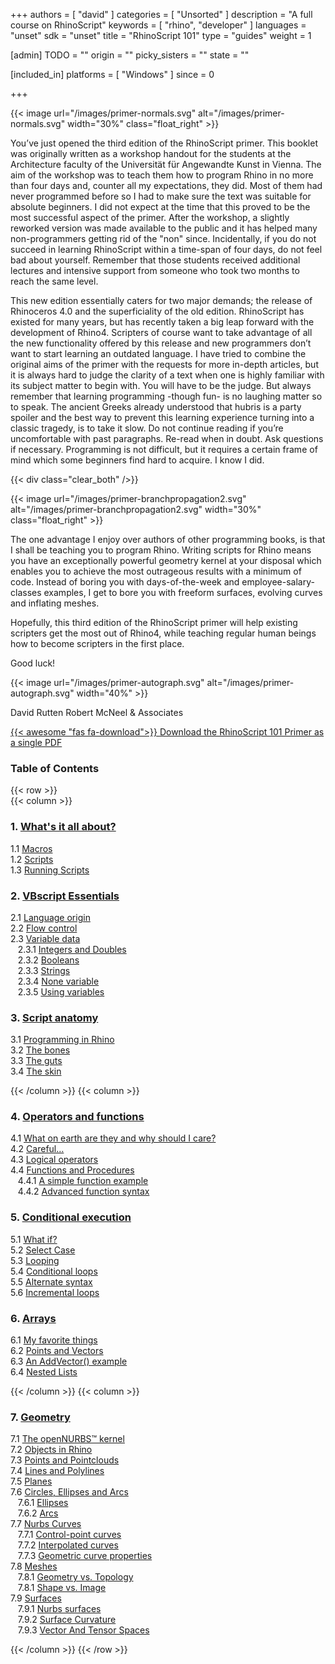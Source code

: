 +++
authors = [ "david" ]
categories = [ "Unsorted" ]
description = "A full course on RhinoScript"
keywords = [ "rhino", "developer" ]
languages = "unset"
sdk = "unset"
title = "RhinoScript 101"
type = "guides"
weight = 1

[admin]
TODO = ""
origin = ""
picky_sisters = ""
state = ""

[included_in]
platforms = [ "Windows" ]
since = 0

+++

<div class="row">
<div class="col-md-12" markdown="1">  
  
</div>
<div class="col-md-8 col-sm-12 col-sm-12" markdown="1">  

{{< image url="/images/primer-normals.svg" alt="/images/primer-normals.svg" width="30%" class="float_right" >}}

You’ve just opened the third edition of the RhinoScript primer. This booklet was originally written as a workshop handout for the students at the Architecture faculty of the Universität für Angewandte Kunst in Vienna. The aim of the workshop was to teach them how to program Rhino in no more than four days and, counter all my expectations, they did. Most of them had never programmed before so I had to make sure the text was suitable for absolute beginners. I did not expect at the time that this proved to be the most successful aspect of the primer. After the workshop, a slightly reworked version was made available to the public and it has helped many non-programmers getting rid of the "non" since. Incidentally, if you do not succeed in learning RhinoScript within a time-span of four days, do not feel bad about yourself. Remember that those students received additional lectures and intensive support from someone who took two months to reach the same level.


This new edition essentially caters for two major demands; the release of Rhinoceros 4.0 and the superficiality of the old edition. RhinoScript has existed for many years, but has recently taken a big leap forward with the development of Rhino4. Scripters of course want to take advantage of all the new functionality offered by this release and new programmers don’t want to start learning an outdated language. I have tried to combine the original aims of the primer with the requests for more in-depth articles, but it is always hard to judge the clarity of a text when one is highly familiar with its subject matter to begin with. You will have to be the judge. But always remember that learning programming -though fun- is no laughing matter so to speak. The ancient Greeks already understood that hubris is a party spoiler and the best way to prevent this learning experience turning into a classic tragedy, is to take it slow. Do not continue reading if you’re uncomfortable with past paragraphs. Re-read when in doubt. Ask questions if necessary. Programming is not difficult, but it requires a certain frame of mind which some beginners find hard to acquire. I know I did.


{{< div class="clear_both" />}}

{{< image url="/images/primer-branchpropagation2.svg" alt="/images/primer-branchpropagation2.svg" width="30%" class="float_right" >}}

The one advantage I enjoy over authors of other programming books, is that I shall be teaching you to program Rhino. Writing scripts for Rhino means you have an exceptionally powerful geometry kernel at your disposal which enables you to achieve the most outrageous results with a minimum of code. Instead of boring you with days-of-the-week and employee-salary-classes examples, I get to bore you with freeform surfaces, evolving curves and inflating meshes.

Hopefully, this third edition of the RhinoScript primer will help existing scripters get the most out of Rhino4, while teaching regular human beings how to become scripters in the first place.

Good luck!  


{{< image url="/images/primer-autograph.svg" alt="/images/primer-autograph.svg" width="40%" >}}  

</div>  

  
</div>  

<div class="row">  
<div class="col-md-12" markdown="1">  

David Rutten
Robert McNeel & Associates

[{{< awesome "fas fa-download">}} ](http://www.rhino3d.com/download/rhino/5.0/rhinoscript101) [Download the RhinoScript 101 Primer as a single PDF ](http://www.rhino3d.com/download/rhino/5.0/rhinoscript101)

### Table of Contents  
</div>  
</div>  

{{< row >}}  
{{< column >}}  

### 1. [What's it all about?](/guides/rhinoscript/primer-101/1-whats-it-all-about/)

   1.1 [Macros](/guides/rhinoscript/primer-101/1-whats-it-all-about/#11-macros)  
   1.2 [Scripts](/guides/rhinoscript/primer-101/1-whats-it-all-about/#12-scripts)  
   1.3 [Running Scripts](/guides/rhinoscript/primer-101/1-whats-it-all-about/#13-scripts)  

### 2. [VBscript Essentials](/guides/rhinoscript/primer-101/2-vbscript-essentials/)  

   2.1	[Language origin](/guides/rhinoscript/primer-101/2-vbscript-essentials/#21-language-origin)  
   2.2	[Flow control](/guides/rhinoscript/primer-101/2-vbscript-essentials/#f22-low-control)  
   2.3	[Variable data](/guides/rhinoscript/primer-101/2-vbscript-essentials/#23-variable-data)  
&nbsp;&nbsp; 2.3.1	[Integers and Doubles](/guides/rhinoscript/primer-101/2-vbscript-essentials/#231-integers-and-doubles)  
&nbsp;&nbsp; 2.3.2	[Booleans](/guides/rhinoscript/primer-101/2-vbscript-essentials/#232-booleans)  
&nbsp;&nbsp; 2.3.3	[Strings](/guides/rhinoscript/primer-101/2-vbscript-essentials/#233-strings)  
&nbsp;&nbsp; 2.3.4	[None variable](/guides/rhinoscript/primer-101/2-vbscript-essentials/#234-none-variable)  
&nbsp;&nbsp; 2.3.5	[Using variables](/guides/rhinoscript/primer-101/2-vbscript-essentials/#235-using-variables)  

### 3. [Script anatomy](/guides/rhinoscript/primer-101/3-script-anatomy/)

   3.1 [Programming in Rhino](/guides/rhinoscript/primer-101/3-script-anatomy/#31-programming-in-rhino)    
   3.2 [The bones](/guides/rhinoscript/primer-101/3-script-anatomy/#32-the-bones)  
   3.3 [The guts](/guides/rhinoscript/primer-101/3-script-anatomy/#33-the-guts)  
   3.4 [The skin](/guides/rhinoscript/primer-101/3-script-anatomy/#34-the-skin)  

{{< /column >}}
{{< column >}}


### 4. [Operators and functions](/guides/rhinoscript/primer-101/4-operators-and-functions/)

   4.1	[What on earth are they and why should I care?](/guides/rhinoscript/primer-101/4-operators-and-functions/#41-what-on-earth-are-they-and-why-should-i-care)   
   4.2	[Careful…](/guides/rhinoscript/primer-101/4-operators-and-functions/#42-careful)     
   4.3	[Logical operators](/guides/rhinoscript/primer-101/4-operators-and-functions/#43-logical-operators)     
   4.4	[Functions and Procedures](/guides/rhinoscript/primer-101/4-operators-and-functions/#44-functions-and-procedures)     
&nbsp;&nbsp; 4.4.1 [A simple function example](/guides/rhinoscript/primer-101/4-operators-and-functions/#441-a-simple-function-example)     
&nbsp;&nbsp; 4.4.2 [Advanced function syntax](/guides/rhinoscript/primer-101/4-operators-and-functions/#442-advanced-function-syntax)     


### 5. [Conditional execution](/guides/rhinoscript/primer-101/5-conditional-execution/)

   5.1	[What if?](/guides/rhinoscript/primer-101/5-conditional-execution/#51-what-if)  
   5.2	[Select Case](/guides/rhinoscript/primer-101/5-conditional-execution/#52-select-case)  
   5.3	[Looping](/guides/rhinoscript/primer-101/5-conditional-execution/#53-looping)  
   5.4	[Conditional loops](/guides/rhinoscript/primer-101/5-conditional-execution/#54-conditional-loops)  
   5.5	[Alternate syntax](/guides/rhinoscript/primer-101/5-conditional-execution/#55-alternate-syntax)   
   5.6	[Incremental loops](/guides/rhinoscript/primer-101/5-conditional-execution/#56-incremental-loops)


### 6. [Arrays](/guides/rhinoscript/primer-101/6-arrays/)

   6.1	[My favorite things](/guides/rhinoscript/primer-101/6-arrays/#61-my-favorite-things)  
   6.2	[Points and Vectors](/guides/rhinoscript/primer-101/6-arrays/#62-points-and-vectors)  
   6.3	[An AddVector() example](/guides/rhinoscript/primer-101/6-arrays/#63-an-addvector-example)  
   6.4	[Nested Lists](/guides/rhinoscript/primer-101/6-arrays/#64-nested-lists)  

{{< /column >}}
{{< column >}}


### 7. [Geometry](/guides/rhinoscript/primer-101/7-geometry/)

   7.1	[The openNURBS™ kernel](/guides/rhinoscript/primer-101/7-geometry/#71-the-opennurbs-kernel)  
   7.2	[Objects in Rhino](/guides/rhinoscript/primer-101/7-geometry/#72-objects-in-rhino)  
   7.3	[Points and Pointclouds](/guides/rhinoscript/primer-101/7-geometry/#73-points-and-pointclouds)  
   7.4	[Lines and Polylines](/guides/rhinoscript/primer-101/7-geometry/#74-lines-and-polylines)  
   7.5	[Planes](/guides/rhinoscript/primer-101/7-geometry/#75-planes)  
   7.6	[Circles, Ellipses and Arcs](/guides/rhinoscript/primer-101/7-geometry/#76-circles-ellipses-and-arcs)  
&nbsp;&nbsp; 7.6.1 [Ellipses](/guides/rhinoscript/primer-101/7-geometry/#761-ellipses)  
&nbsp;&nbsp; 7.6.2 [Arcs](/guides/rhinoscript/primer-101/7-geometry/#762-arcs)  
   7.7	[Nurbs Curves](/guides/rhinoscript/primer-101/7-geometry/#77-nurbs-curves)  
&nbsp;&nbsp; 7.7.1 [Control-point curves](/guides/rhinoscript/primer-101/7-geometry/#771-control-point-curves)  
&nbsp;&nbsp; 7.7.2 [Interpolated curves](/guides/rhinoscript/primer-101/7-geometry/#772-interpolate-curves)  
&nbsp;&nbsp; 7.7.3 [Geometric curve properties](/guides/rhinoscript/primer-101/7-geometry/#773-geometric-curve-properties)    
   7.8	[Meshes](/guides/rhinoscript/primer-101/7-geometry/#78-meshes)  
&nbsp;&nbsp; 7.8.1 [Geometry vs. Topology](/guides/rhinoscript/primer-101/7-geometry/#781-geometry-vs-topology)  
&nbsp;&nbsp; 7.8.1 [Shape vs. Image](/guides/rhinoscript/primer-101/7-geometry/#781-shape-vs-image)  
   7.9	[Surfaces](/guides/rhinoscript/primer-101/7-geometry/#79-surfaces)  
&nbsp;&nbsp; 7.9.1 [Nurbs surfaces](/guides/rhinoscript/primer-101/7-geometry/#791-nurbs-surfaces)  
&nbsp;&nbsp; 7.9.2 [Surface Curvature](/guides/rhinoscript/primer-101/7-geometry/#792-surface-curvature)  
&nbsp;&nbsp; 7.9.3 [Vector And Tensor Spaces](/guides/rhinoscript/primer-101/7-geometry/#793-vector-and-tensor-spaces)   

{{< /column >}}
{{< /row >}}
